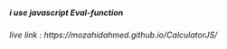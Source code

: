 
<h5>i use javascript Eval-function </h5>
<h6> live link : https://mozahidahmed.github.io/CalculatorJS/
<h6>
